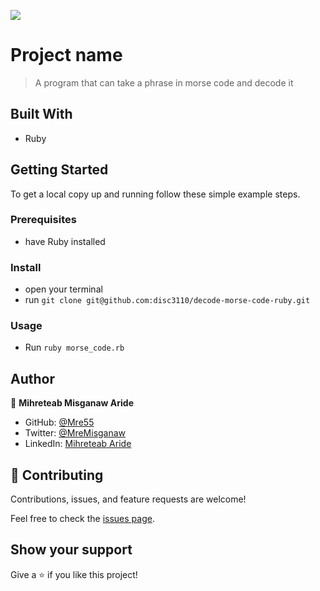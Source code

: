 ![](https://img.shields.io/badge/Microverse-blueviolet)

# Project name 

> A program that can take a phrase in morse code and decode it

## Built With

- Ruby

## Getting Started

To get a local copy up and running follow these simple example steps.

### Prerequisites
- have Ruby installed

### Install
- open your terminal
- run `git clone git@github.com:disc3110/decode-morse-code-ruby.git`

### Usage
- Run  `ruby morse_code.rb` 
## Author

👤 **Mihreteab Misganaw Aride**

- GitHub: [@Mre55](https://github.com/Mre55)
- Twitter: [@MreMisganaw](https://twitter.com/MreMisganaw)
- LinkedIn: [Mihreteab Aride](https://www.linkedin.com/in/mihreteab-aride-86249812b/)

## 🤝 Contributing

Contributions, issues, and feature requests are welcome!

Feel free to check the [issues page](../../issues/).

## Show your support

Give a ⭐️ if you like this project!
